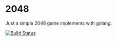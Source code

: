 # 2048

Just a simple 2048 game implements with golang.

[![Build Status](https://travis-ci.org/xrlin/2048.svg?branch=master)](https://travis-ci.org/xrlin/2048)

